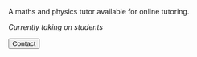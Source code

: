 A maths and physics tutor available for online tutoring.

*Currently taking on students*

<button type="button" class="btn btn-primary btn-block">Contact</button>

